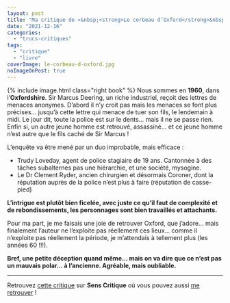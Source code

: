 ```yaml
---
layout: post
title: "Ma critique de «&nbsp;<strong>Le corbeau d’Oxford</strong>&nbsp;» de <em>Faith Martin</em>"
date: "2021-12-16"
categories: 
  - "trucs-critiques"
tags: 
  - "critique"
  - "livre"
coverImage: le-corbeau-d-oxford.jpg
noImageOnPost: true
---
```


{% include image.html class="right book" %}
Nous sommes en **1960**, dans l’**Oxfordshire**. Sir Marcus Deering, un riche industriel, reçoit des lettres de menaces anonymes. D’abord il n’y croit pas mais les menaces se font plus précises… jusqu’à cette lettre qui menace de tuer son fils, le lendemain à midi. Le jour dit, toute la police est sur le dents… mais il ne se passe rien. Enfin si, un autre jeune homme est retrouvé, assassiné… et ce jeune homme n’est autre que le fils caché de Sir Marcus !

L’enquête va être mené par un duo improbable, mais efficace :

 - Trudy Loveday, agent de police stagiaire de 19 ans. Cantonnée à des tâches subalternes pas une hiérarchie, et une société, mysogine.
 - Le Dr Clement Ryder, ancien chirurgien et désormais Coroner, dont la réputation auprès de la police n’est plus à faire (réputation de casse-pied)

**L’intrigue est plutôt bien ficelée, avec juste ce qu’il faut de complexité et de rebondissements, les personnages sont bien travaillés et attachants.**

Pour ma part, je me faisais une joie de retrouver Oxford, que j’adore… mais finalement l’auteur ne l’exploite pas réellement ces lieux… comme il n’exploite pas réellement la période, je m’attendais à tellement plus (les années 60 !!!).

**Bref, une petite déception quand même… mais on va dire que ce n’est pas un mauvais polar… à l’ancienne. Agréable, mais oubliable.**
 
* * *

Retrouvez [cette critique](https://www.senscritique.com/livre/Le_corbeau_d_Oxford/critique/260507164) sur **Sens Critique** où vous pouvez aussi [me retrouver](http://www.senscritique.com/Arnaud_Malon) !

